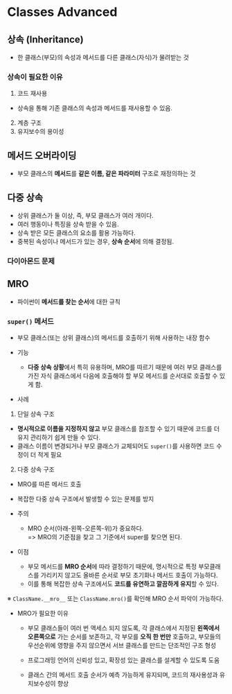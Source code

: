 # Classes Advanced

## 상속 (Inheritance)

- 한 클래스(부모)의 속성과 메서드를 다른 클래스(자식)가 물려받는 것

### 상속이 필요한 이유

1. 코드 재사용

- 상속을 통해 기존 클래스의 속성과 메서드를 재사용할 수 있음.
2. 계층 구조
3. 유지보수의 용이성

## 메서드 오버라이딩

- 부모 클래스의 **메서드**를 **같은 이름, 같은 파라미터** 구조로 재정의하는 것

## 다중 상속

- 상위 클래스가 둘 이상, 즉, 부모 클래스가 여러 개이다.
- 여러 행동이나 특징을 상속 받을 수 있음.
- 상속 받은 모든 클래스의 요소를 활용 가능하다.
- 중복된 속성이나 메서드가 있는 경우, **상속 순서**에 의해 결정됨.

### 다이아몬드 문제

## MRO

- 파이썬이 **메서드를 찾는 순서**에 대한 규칙

### `super()` 메서드

- 부모 클래스(또는 상위 클래스)의 메서드를 호출하기 위해 사용하는 내장 함수

- 기능
  - **다중 상속 상황**에서 특히 유용하며, MRO를 따르기 때문에 여러 부모 클래스를 가진 자식 클래스에서 다음에 호출해야 할 부모 메서드를 순서대로 호출할 수 있게 함.
 
- 사례
1. 단일 상속 구조

  - **명시적으로 이름을 지정하지 않고** 부모 클래스를 참조할 수 있기 때문에 코드를 더 유지 관리하기 쉽게 만들 수 있다.
  - 클래스 이름이 변경되거나 부모 클래스가 교체되어도 `super()`를 사용하면 코드 수정이 더 적게 필요

2. 다중 상속 구조

  - MRO를 따른 메서드 호출
  - 복잡한 다중 상속 구조에서 발생할 수 있는 문제를 방지
  
- 주의
  - MRO 순서(아래-왼쪽-오른쪽-위)가 중요하다.  
    => MRO의 기준점을 찾고 그 기준에서 super를 찾으면 된다.
   
- 이점
  - 부모 메서드를 **MRO 순서**에 따라 결정하기 때문에, 명시적으로 특정 부모클래스를 가리키지 않고도 올바른 순서로 부모 초기화나 메서드 호출이 가능하다.
  - 이를 통해 복잡한 상속 구조에서도 **코드를 유연하고 깔끔하게 유지**할 수 있다.
 
※ `ClassName.__mro__` 또는 `ClassName.mro()`를 확인해 MRO 순서 파악이 가능하다.

- MRO가 필요한 이유
  - 부모 클래스들이 여러 번 액세스 되지 않도록,
    각 클래스에서 지정된 **왼쪽에서 오른쪽으로** 가는 순서를 보존하고,
    각 부모를 **오직 한 번만** 호출하고,
    부모들의 우선순위에 영향을 주지 않으면서 서브 클래스를 만드는 단조적인 구조 형성

  - 프로그래밍 언어의 신뢰성 있고, 확장성 있는 클래스를 설계할 수 있도록 도움
  - 클래스 간의 메서드 호출 순서가 예측 가능하게 유지되며, 코드의 재사용성과 유지보수성이 향상
 
